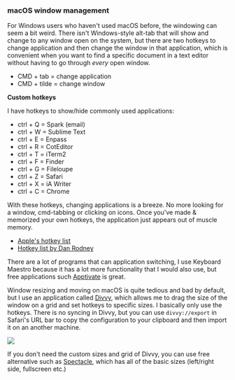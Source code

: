 ### macOS window management


For Windows users who haven't used macOS before, the windowing can seem a bit weird. There isn't Windows-style alt-tab that will show and change to any window open on the system, but there are two hotkeys to change application and then change the window in that application, which is convenient when you want to find a specific document in a text editor without having to go through *every* open window.

- CMD + tab = change application
- CMD + tilde = change window

**Custom hotkeys**

I have hotkeys to show/hide commonly used applications:
- ctrl + Q = Spark (email)
- ctrl + W = Sublime Text
- ctrl + E = Enpass
- ctrl + R = CotEditor
- ctrl + T = iTerm2
- ctrl + F = Finder
- ctrl + G = Fileloupe
- ctrl + Z = Safari
- ctrl + X = iA Writer
- ctrl + C = Chrome

With these hotkeys, changing applications is a breeze. No more looking for a window, cmd-tabbing or clicking on icons. Once you've made & memorized your own hotkeys, the application just appears out of muscle memory.

- [Apple's hotkey list](https://support.apple.com/en-us/HT201236)
- [Hotkey list by Dan Rodney](https://www.danrodney.com/mac/)

There are a lot of programs that can application switching, I use Keyboard Maestro because it has a lot more functionality that I would also use, but free applications such [Apptivate](http://www.apptivateapp.com) is great.

Window resizing and moving on macOS is quite tedious and bad by default, but I use an application called [Divvy](http://mizage.com/divvy/), which allows me to drag the size of the window on a grid and set hotkeys to specific sizes. I basically only use the hotkeys. There is no syncing in Divvy, but you can use `divvy://export` in Safari's URL bar to copy the configuration to your clipboard and then import it on an another machine.

![](https://user-images.githubusercontent.com/35720395/37221602-3cef09e4-23d3-11e8-8a58-ba4d14450644.png)

If you don't need the custom sizes and grid of Divvy, you can use free alternative such as [Spectacle](https://www.spectacleapp.com), which has all of the basic sizes (left/right side, fullscreen etc.)